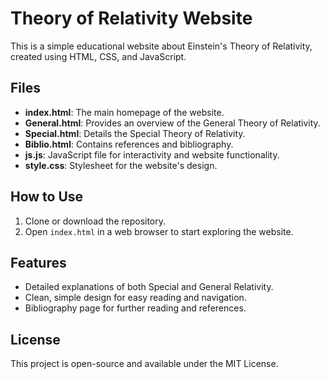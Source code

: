 # Theory of Relativity Website

This is a simple educational website about Einstein's Theory of Relativity, created using HTML, CSS, and JavaScript.

## Files

- **index.html**: The main homepage of the website.
- **General.html**: Provides an overview of the General Theory of Relativity.
- **Special.html**: Details the Special Theory of Relativity.
- **Biblio.html**: Contains references and bibliography.
- **js.js**: JavaScript file for interactivity and website functionality.
- **style.css**: Stylesheet for the website's design.

## How to Use

1. Clone or download the repository.
2. Open `index.html` in a web browser to start exploring the website.

## Features

- Detailed explanations of both Special and General Relativity.
- Clean, simple design for easy reading and navigation.
- Bibliography page for further reading and references.

## License

This project is open-source and available under the MIT License.
